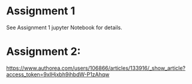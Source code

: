 # Assignment 1
See Assignment 1 jupyter Notebook for details.

# Assignment 2:
https://www.authorea.com/users/106866/articles/133916/_show_article?access_token=9xIHjxbh9ihbdW-P1zAhqw